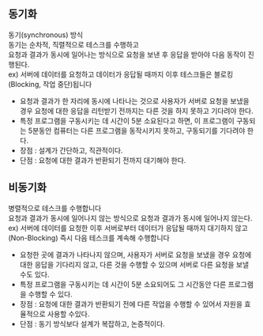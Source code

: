 ## 동기화 <br/>
동기(synchronous) 방식 <br/>
동기는 순차적, 직렬적으로 테스크를 수행하고 <br/>
요청과 결과가 동시에 일어나는 방식으로 요청을 보낸 후 응답을 받아야 다음 동작이 진행된다. <br/>
ex) 서버에 데이터를 요청하고 데이터가 응답될 때까지 이후 테스크들은 블로킹(Blocking, 작업 중단)됩니다 <br/>


- 요청과 결과가 한 자리에 동시에 나타나는 것으로 사용자가 서버로 요청을 보냈을 경우 요청에 대한 응답을 리턴받기 전까지는 다른 것을 하지 못하고 기다려야 한다.
- 특정 프로그램을 구동시키는 데 시간이 5분 소요된다고 하면, 이 프로그램이 구동되는 5분동안 컴퓨터는 다른 프로그램을 동작시키지 못하고, 구동되기를 기다려야 한다.
- 장점 : 설계가 간단하고, 직관적이다.
- 단점 : 요청에 대한 결과가 반환되기 전까지 대기해야 한다.



## 비동기화 <br/>
병렬적으로 테스크를 수행합니다 <br/>
요청과 결과가 동시에 일어나지 않는 방식으로 요청과 결과가 동시에 일어나지 않는다. <br/>
ex) 서버에 데이터를 요청한 이후 서버로부터 데이터가 응답될 때까지 대기하지 않고(Non-Blocking) 즉시 다음 테스크를 계속해 수행합니다 <br/>


- 요청한 곳에 결과가 나타나지 않으며, 사용자가 서버로 요청을 보냈을 경우 요청에 대한 응답을 기다리지 않고, 다른 것을 수행할 수 있으며 서버로 다른 요청을 보낼 수도 있다.
- 특정 프로그램을 구동시키는 데 시간이 5분 소요되어도 그 시간동안 다른 프로그램을 수행할 수 있다. 
- 장점 : 요청에 대한 결과가 반환되기 전에 다른 작업을 수행할 수 있어서 자원을 효율적으로 사용할 수있다.
- 단점 : 동기 방식보다 설계가 복잡하고, 논증적이다.


